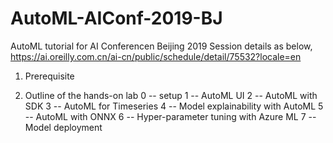 # AutoML-AIConf-2019-BJ
AutoML tutorial for AI Conferencen Beijing 2019
Session details as below,
https://ai.oreilly.com.cn/ai-cn/public/schedule/detail/75532?locale=en

1. Prerequisite

2. Outline of the hands-on lab
0 -- setup
1 -- AutoML UI
2 -- AutoML with SDK
3 -- AutoML for Timeseries
4 -- Model explainability with AutoML
5 -- AutoML with ONNX
6 -- Hyper-parameter tuning with Azure ML
7 -- Model deployment
